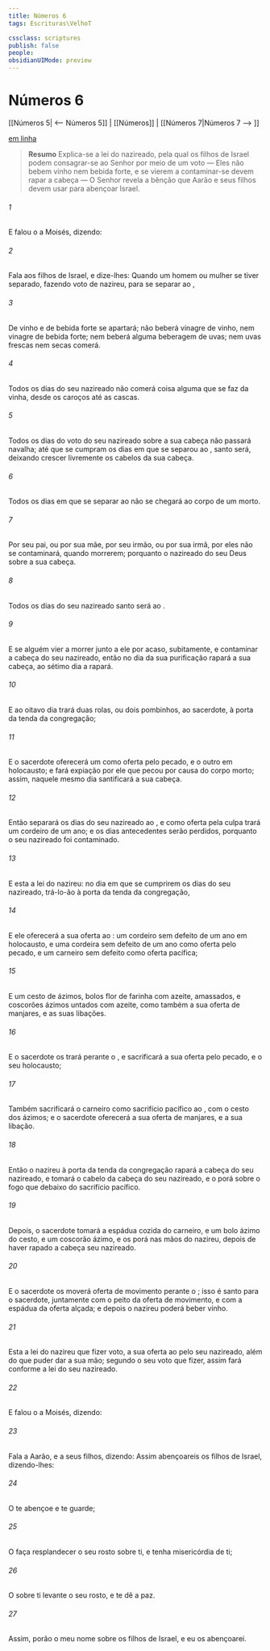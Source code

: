 ```yaml
---
title: Números 6
tags: Escrituras\VelhoT

cssclass: scriptures
publish: false
people:
obsidianUIMode: preview
---
```


# Números 6
[[Números 5| <-- Números 5]] | [[Números]] | [[Números 7|Números 7 --> ]]

[em linha](https://churchofjesuschrist.org/study/scriptures/ot/num/6?lang=por)

> __Resumo__
Explica-se a lei do nazireado, pela qual os filhos de Israel podem consagrar-se ao Senhor por meio de um voto — Eles não bebem vinho nem bebida forte, e se vierem a contaminar-se devem rapar a cabeça — O Senhor revela a bênção que Aarão e seus filhos devem usar para abençoar Israel.

###### 1 
E falou o  a Moisés, dizendo:

###### 2 
Fala aos filhos de Israel, e dize-lhes: Quando um homem ou mulher se tiver separado, fazendo voto de nazireu, para se separar ao ,

###### 3 
De vinho e de bebida forte se apartará; não beberá vinagre de vinho, nem vinagre de bebida forte; nem beberá alguma beberagem de uvas; nem uvas frescas nem secas comerá.

###### 4 
Todos os dias do seu nazireado não comerá coisa alguma que se faz da vinha, desde os caroços até as cascas.

###### 5 
Todos os dias do voto do seu nazireado sobre a sua cabeça não passará navalha; até que se cumpram os dias em que se separou ao , santo será, deixando crescer livremente os cabelos da sua cabeça.

###### 6 
Todos os dias em que se separar ao  não se chegará ao corpo de um morto.

###### 7 
Por seu pai, ou por sua mãe, por seu irmão, ou por sua irmã, por eles não se contaminará, quando morrerem; porquanto o nazireado do seu Deus  sobre a sua cabeça.

###### 8 
Todos os dias do seu nazireado santo será ao .

###### 9 
E se alguém vier a morrer junto a ele por acaso, subitamente, e contaminar a cabeça do seu nazireado, então no dia da sua purificação rapará a sua cabeça, ao sétimo dia a rapará.

###### 10 
E ao oitavo dia trará duas rolas, ou dois pombinhos, ao sacerdote, à porta da tenda da congregação;

###### 11 
E o sacerdote oferecerá um como oferta pelo pecado, e o outro em holocausto; e fará expiação por ele que pecou por causa do corpo morto; assim, naquele mesmo dia santificará a sua cabeça.

###### 12 
Então separará os dias do seu nazireado ao , e como oferta pela culpa trará um cordeiro de um ano; e os dias antecedentes serão perdidos, porquanto o seu nazireado foi contaminado.

###### 13 
E esta  a lei do nazireu: no dia em que se cumprirem os dias do seu nazireado, trá-lo-ão à porta da tenda da congregação,

###### 14 
E ele oferecerá a sua oferta ao : um cordeiro sem defeito de um ano em holocausto, e uma cordeira sem defeito de um ano como oferta pelo pecado, e um carneiro sem defeito como oferta pacífica;

###### 15 
E um cesto de  ázimos, bolos  flor de farinha com azeite, amassados, e coscorões ázimos untados com azeite, como também a sua oferta de manjares, e as suas libações.

###### 16 
E o sacerdote os trará perante o , e sacrificará a sua oferta pelo pecado, e o seu holocausto;

###### 17 
Também sacrificará o carneiro como sacrifício pacífico ao , com o cesto dos  ázimos; e o sacerdote oferecerá a sua oferta de manjares, e a sua libação.

###### 18 
Então o nazireu à porta da tenda da congregação rapará a cabeça do seu nazireado, e tomará o cabelo da cabeça do seu nazireado, e o porá sobre o fogo que  debaixo do sacrifício pacífico.

###### 19 
Depois, o sacerdote tomará a espádua cozida do carneiro, e um bolo ázimo do cesto, e um coscorão ázimo, e os porá nas mãos do nazireu, depois de haver rapado a cabeça  seu nazireado.

###### 20 
E o sacerdote os moverá  oferta de movimento perante o ; isso é santo para o sacerdote, juntamente com o peito da oferta de movimento, e com a espádua da oferta alçada; e depois o nazireu poderá beber vinho.

###### 21 
Esta  a lei do nazireu que fizer voto, a sua oferta ao  pelo seu nazireado, além do que puder dar a sua mão; segundo o seu voto que fizer, assim fará conforme a lei do seu nazireado.

###### 22 
E falou o  a Moisés, dizendo:

###### 23 
Fala a Aarão, e a seus filhos, dizendo: Assim abençoareis os filhos de Israel, dizendo-lhes:

###### 24 
O  te abençoe e te guarde;

###### 25 
O  faça resplandecer o seu rosto sobre ti, e tenha misericórdia de ti;

###### 26 
O  sobre ti levante o seu rosto, e te dê a paz.

###### 27 
Assim, porão o meu nome sobre os filhos de Israel, e eu os abençoarei.

